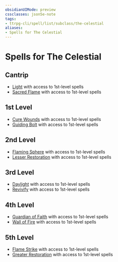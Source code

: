 ```yaml
---
obsidianUIMode: preview
cssclasses: json5e-note
tags:
- ttrpg-cli/spell/list/subclass/the-celestial
aliases:
- Spells for The Celestial
---
```

# Spells for The Celestial

## Cantrip

- [Light](/3-Mechanics/CLI/Compendium/spells/light.md "PHB") with access to 1st-level spells
- [Sacred Flame](/3-Mechanics/CLI/Compendium/spells/sacred-flame.md "PHB") with access to 1st-level spells

## 1st Level

- [Cure Wounds](/3-Mechanics/CLI/Compendium/spells/cure-wounds.md "PHB") with access to 1st-level spells
- [Guiding Bolt](/3-Mechanics/CLI/Compendium/spells/guiding-bolt.md "PHB") with access to 1st-level spells

## 2nd Level

- [Flaming Sphere](/3-Mechanics/CLI/Compendium/spells/flaming-sphere.md "PHB") with access to 1st-level spells
- [Lesser Restoration](/3-Mechanics/CLI/Compendium/spells/lesser-restoration.md "PHB") with access to 1st-level spells

## 3rd Level

- [Daylight](/3-Mechanics/CLI/Compendium/spells/daylight.md "PHB") with access to 1st-level spells
- [Revivify](/3-Mechanics/CLI/Compendium/spells/revivify.md "PHB") with access to 1st-level spells

## 4th Level

- [Guardian of Faith](/3-Mechanics/CLI/Compendium/spells/guardian-of-faith.md "PHB") with access to 1st-level spells
- [Wall of Fire](/3-Mechanics/CLI/Compendium/spells/wall-of-fire.md "PHB") with access to 1st-level spells

## 5th Level

- [Flame Strike](/3-Mechanics/CLI/Compendium/spells/flame-strike.md "PHB") with access to 1st-level spells
- [Greater Restoration](/3-Mechanics/CLI/Compendium/spells/greater-restoration.md "PHB") with access to 1st-level spells